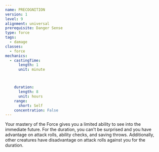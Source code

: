 ```yaml
---
name: PRECOGNITION
version: 1
level: 9
alignment: universal
prerequisite: Danger Sense
type: force
tags:
  - damage
classes:
  - force
mechanics:
  - castingTime:
      length: 1
      unit: minute



    duration:
      length: 8
      unit: hours
    range:
      short: Self
    concentration: False
---
```

Your mastery of the Force gives you a limited ability
to see into the immediate future. For the duration, you
can't be surprised and you have advantage on attack
rolls, ability checks, and saving throws. Additionally,
other creatures have disadvantage on attack rolls
against you for the duration.

    